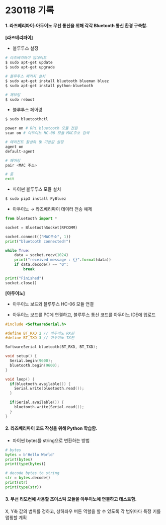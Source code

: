 # 230118 기록

#### 1. 라즈베리파이-아두이노 무선 통신을 위해 각각 Bluetooth 통신 환경 구축함.

**[라즈베리파이]**

- 블루투스 설정

```bash
# 라즈베리파이 업데이트
$ sudo apt-get update
$ sudo apt-get upgrade

# 블루투스 패키지 설치
$ sudo apt-get install bluetooth blueman bluez
$ sudo apt-get install python-bluetooth

# 재부팅
$ sudo reboot
```

- 블루투스 페어링

```bash
$ sudo bluetoothctl

power on # RPi bluetooth 모듈 전원
scan on # 아두이노 HC-06 모듈 MAC주소 검색

# 에이전트 활성화 및 기본값 설정
agent on
default-agent

# 페어링
pair <MAC 주소>

# 종
exit
```

- 파이썬 블루투스 모듈 설치

```bash
$ sudo pip3 install PyBluez
```

- 아두이노 &rarr; 라즈베리파이 데이터 전송 예제

```python
from bluetooth import *

socket = BluetoothSocket(RFCOMM)

socket.connect(("MAC주소", 1))
print("bluetooth connected!")

while True:
    data = socket.recv(1024)
    print("received message : {}".format(data))
    if data.decode() == "Q":
        break

print("Finished")
socket.close()
```

**[아두이노]**

- 아두이노 보드와 블루투스 HC-06 모듈 연결

- 아두이노 보드를 PC에 연결하고, 블루투스 통신 코드를 아두이노 IDE에 업로드

```c
#include <SoftwareSerial.h>

#define BT_RXD 2 // 아두이노 RX핀
#define BT_TXD 3 // 아두이노 TX핀

SoftwareSerial bluetooth(BT_RXD, BT_TXD);

void setup() {
  Serial.begin(9600);
  bluetooth.begin(9600);
}

void loop() {
  if(bluetooth.available()) {
    Serial.write(bluetooth.read());
  }

  if(Serial.available()) {
    bluetooth.write(Serial.read());
  }
}
```

#### 2. 라즈베리파이 코드 작성을 위해 Python 학습함.

- 파이썬 bytes를 string으로 변환하는 방법

```python
# bytes
bytes = b'Hello World'
print(bytes)
print(type(bytes))

# decode bytes to string
str = bytes.decode()
print(str)
print(type(str))
```

#### 3. 무선 리모컨에 사용할 조이스틱 모듈을 아두이노에 연결하고 테스트함.

X, Y축 값의 범위를 정하고, 상하좌우 버튼 역할을 할 수 있도록 각 범위마다 특정 키를 맵핑할 계획
